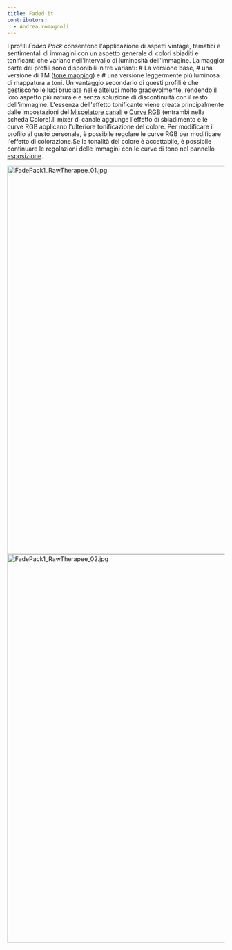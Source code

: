 ```yaml
---
title: Faded it
contributors:
  - Andrea.romagnoli
---
```


I profili *Faded Pack* consentono l'applicazione di aspetti vintage,
tematici e sentimentali di immagini con un aspetto generale di colori
sbiaditi e tonificanti che variano nell'intervallo di luminosità
dell'immagine. La maggior parte dei profili sono disponibili in tre
varianti: \# La versione base, \# una versione di TM ([tone
mapping](Tone_Mapping.md)) e \# una versione leggermente più
luminosa di mappatura a toni. Un vantaggio secondario di questi profili
è che gestiscono le luci bruciate nelle alteluci molto gradevolmente,
rendendo il loro aspetto più naturale e senza soluzione di discontinuità
con il resto dell'immagine. L'essenza dell'effetto tonificante viene
creata principalmente dalle impostazioni del [Miscelatore
canali](Channel_Mixer/it.md) e [Curve
RGB](Curve_RGB/it.md) (entrambi nella scheda Colore).Il mixer di
canale aggiunge l'effetto di sbiadimento e le curve RGB applicano
l'ulteriore tonificazione del colore. Per modificare il profilo al gusto
personale, è possibile regolare le curve RGB per modificare l'effetto di
colorazione.Se la tonalità del colore è accettabile, è possibile
continuare le regolazioni delle immagini con le curve di tono nel
pannello [esposizione](exposure/it.md).

<img src="/images/FadePack1_RawTherapee_01.jpg"
title="FadePack1_RawTherapee_01.jpg" width="900"
alt="FadePack1_RawTherapee_01.jpg" />
<img src="/images/FadePack1_RawTherapee_02.jpg"
title="FadePack1_RawTherapee_02.jpg" width="900"
alt="FadePack1_RawTherapee_02.jpg" />
